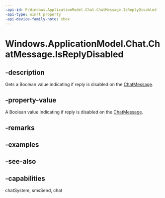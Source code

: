 ```yaml
---
-api-id: P:Windows.ApplicationModel.Chat.ChatMessage.IsReplyDisabled
-api-type: winrt property
-api-device-family-note: xbox
---
```


<!-- Property syntax
public bool IsReplyDisabled { get; }
-->

# Windows.ApplicationModel.Chat.ChatMessage.IsReplyDisabled

## -description
Gets a Boolean value indicating if reply is disabled on the [ChatMessage](chatmessage.md).

## -property-value
A Boolean value indicating if reply is disabled on the [ChatMessage](chatmessage.md).

## -remarks

## -examples

## -see-also

## -capabilities
chatSystem, smsSend, chat
